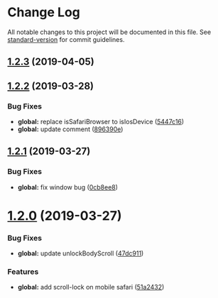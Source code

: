 # Change Log

All notable changes to this project will be documented in this file. See [standard-version](https://github.com/conventional-changelog/standard-version) for commit guidelines.

## [1.2.3](https://github.com/breadhead/with-scroll-lock/compare/v1.2.2...v1.2.3) (2019-04-05)



<a name="1.2.2"></a>
## [1.2.2](https://github.com/breadhead/with-scroll-lock/compare/v1.2.1...v1.2.2) (2019-03-28)


### Bug Fixes

* **global:** replace isSafariBrowser to isIosDevice ([5447c16](https://github.com/breadhead/with-scroll-lock/commit/5447c16))
* **global:** update comment ([896390e](https://github.com/breadhead/with-scroll-lock/commit/896390e))



<a name="1.2.1"></a>
## [1.2.1](https://github.com/breadhead/with-scroll-lock/compare/v1.2.0...v1.2.1) (2019-03-27)


### Bug Fixes

* **global:** fix window bug ([0cb8ee8](https://github.com/breadhead/with-scroll-lock/commit/0cb8ee8))



<a name="1.2.0"></a>
# [1.2.0](https://github.com/breadhead/with-scroll-lock/compare/v1.1.0...v1.2.0) (2019-03-27)


### Bug Fixes

* **global:** update unlockBodyScroll ([47dc911](https://github.com/breadhead/with-scroll-lock/commit/47dc911))


### Features

* **global:** add scroll-lock on mobile safari ([51a2432](https://github.com/breadhead/with-scroll-lock/commit/51a2432))
